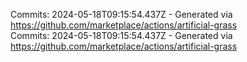 Commits: 2024-05-18T09:15:54.437Z - Generated via https://github.com/marketplace/actions/artificial-grass
<br>
Commits: 2024-05-18T09:15:54.437Z - Generated via https://github.com/marketplace/actions/artificial-grass
<br>
